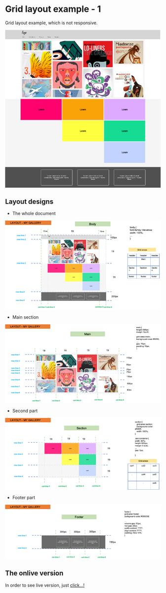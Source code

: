 # Grid layout example - 1

Grid layout example, which is not responsive.

![Desktop](./desktop.png "desktop version")

## Layout designs

* The whole document

![Desktop](./layout_body.png "desktop version")

* Main section

![Desktop](./layout_main.png "desktop version")

* Second part

![Desktop](./layout_section.png "desktop version")

* Footer part

![Desktop](./layout_footer.png "desktop version")

## The onlive version

In order to see live version, just [click...!](https://hsnakk.github.io/grid_layout-1/)